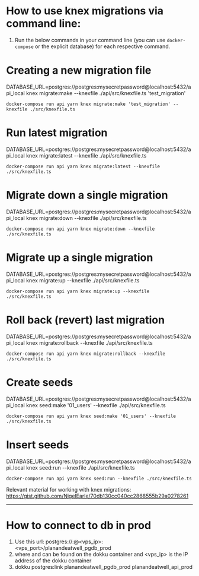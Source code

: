 # How to use knex migrations via command line:
1. Run the below commands in your command line (you can use `docker-compose` or the explicit database) for each respective command.
# Creating a new migration file
DATABASE_URL=postgres://postgres:mysecretpassword@localhost:5432/api_local knex migrate:make --knexfile ./api/src/knexfile.ts 'test_migration'

`docker-compose run api yarn knex migrate:make 'test_migration' --knexfile ./src/knexfile.ts`
# Run latest migration
DATABASE_URL=postgres://postgres:mysecretpassword@localhost:5432/api_local knex migrate:latest --knexfile ./api/src/knexfile.ts 

`docker-compose run api yarn knex migrate:latest --knexfile ./src/knexfile.ts`
# Migrate down a single migration
DATABASE_URL=postgres://postgres:mysecretpassword@localhost:5432/api_local knex migrate:down --knexfile ./api/src/knexfile.ts 

`docker-compose run api yarn knex migrate:down --knexfile ./src/knexfile.ts`
# Migrate up a single migration
DATABASE_URL=postgres://postgres:mysecretpassword@localhost:5432/api_local knex migrate:up --knexfile ./api/src/knexfile.ts 

`docker-compose run api yarn knex migrate:up --knexfile ./src/knexfile.ts`
# Roll back (revert) last migration
DATABASE_URL=postgres://postgres:mysecretpassword@localhost:5432/api_local knex migrate:rollback --knexfile ./api/src/knexfile.ts 

`docker-compose run api yarn knex migrate:rollback --knexfile ./src/knexfile.ts`
# Create seeds
DATABASE_URL=postgres://postgres:mysecretpassword@localhost:5432/api_local knex seed:make '01_users' --knexfile ./api/src/knexfile.ts 

`docker-compose run api yarn knex seed:make '01_users' --knexfile ./src/knexfile.ts`
# Insert seeds
DATABASE_URL=postgres://postgres:mysecretpassword@localhost:5432/api_local knex seed:run --knexfile ./api/src/knexfile.ts 

`docker-compose run api yarn knex seed:run --knexfile ./src/knexfile.ts`

Relevant material for working with knex migrations: https://gist.github.com/NigelEarle/70db130cc040cc2868555b29a0278261

-------------------------------------------------------------------------------------------------------------------------
# How to connect to db in prod 
1. Use this url: postgres://<postgresusername>:<postgrespassword>@<vps_ip>:<vps_port>/planandeatwell_pgdb_prod
2. where <postgresusername> and <postgrespassword> can be found on the dokku container and <vps_ip> is the IP address of the dokku container
3. dokku postgres:link planandeatwell_pgdb_prod planandeatwell_api_prod